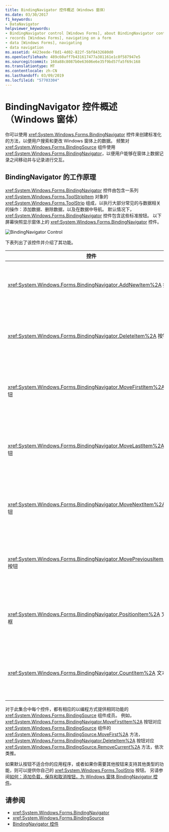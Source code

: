 ```yaml
---
title: BindingNavigator 控件概述（Windows 窗体）
ms.date: 03/30/2017
f1_keywords:
- DataNavigator
helpviewer_keywords:
- BindingNavigator control [Windows Forms], about BindingNavigator control
- records [Windows Forms], navigating on a form
- data [Windows Forms], navigating
- data navigation
ms.assetid: 4423eede-f8d1-4d02-822f-5bf8432680d0
ms.openlocfilehash: 489c60aff7b431617477a381161e1c8f587947e5
ms.sourcegitcommit: 160a88c8087b0e63606e6e35f9bd57fa5f69c168
ms.translationtype: MT
ms.contentlocale: zh-CN
ms.lasthandoff: 03/09/2019
ms.locfileid: "57703304"
---
```

# <a name="bindingnavigator-control-overview-windows-forms"></a>BindingNavigator 控件概述（Windows 窗体）
你可以使用 <xref:System.Windows.Forms.BindingNavigator> 控件来创建标准化的方法，以便用户搜索和更改 Windows 窗体上的数据。 频繁对 <xref:System.Windows.Forms.BindingSource> 组件使用 <xref:System.Windows.Forms.BindingNavigator>，以便用户能够在窗体上数据记录之间移动并与记录进行交互。  
  
## <a name="how-the-bindingnavigator-works"></a>BindingNavigator 的工作原理  
 <xref:System.Windows.Forms.BindingNavigator> 控件由包含一系列 <xref:System.Windows.Forms.ToolStripItem> 对象的 <xref:System.Windows.Forms.ToolStrip> 组成，以执行大部分常见的与数据相关的操作：添加数据、删除数据，以及在数据中导航。 默认情况下，<xref:System.Windows.Forms.BindingNavigator> 控件包含这些标准按钮。 以下屏幕快照显示窗体上的 <xref:System.Windows.Forms.BindingNavigator> 控件。  
  
 ![BindingNavigator Control](./media/cpdatacontainerctrl.gif "cpDataContainerCtrl")  
  
 下表列出了该控件并介绍了其功能。  
  
|控件|函数|  
|-------------|--------------|  
|<xref:System.Windows.Forms.BindingNavigator.AddNewItem%2A> 按钮|将新行插入到基础数据源。|  
|<xref:System.Windows.Forms.BindingNavigator.DeleteItem%2A> 按钮|从基础数据源中删除当前行。|  
|<xref:System.Windows.Forms.BindingNavigator.MoveFirstItem%2A> 按钮|移动到基础数据源中的第一项。|  
|<xref:System.Windows.Forms.BindingNavigator.MoveLastItem%2A> 按钮|移动到基础数据源中的最后一项。|  
|<xref:System.Windows.Forms.BindingNavigator.MoveNextItem%2A> 按钮|移动到基础数据源中的下一项。|  
|<xref:System.Windows.Forms.BindingNavigator.MovePreviousItem%2A> 按钮|移动到基础数据源中的上一项。|  
|<xref:System.Windows.Forms.BindingNavigator.PositionItem%2A> 文本框|返回基础数据源中的当前位置。|  
|<xref:System.Windows.Forms.BindingNavigator.CountItem%2A> 文本框|返回基础数据源中的总项数。|  
  
 对于此集合中每个控件，都有相应的以编程方式提供相同功能的 <xref:System.Windows.Forms.BindingSource> 组件成员。 例如，<xref:System.Windows.Forms.BindingNavigator.MoveFirstItem%2A> 按钮对应 <xref:System.Windows.Forms.BindingSource> 组件的 <xref:System.Windows.Forms.BindingSource.MoveFirst%2A> 方法，<xref:System.Windows.Forms.BindingNavigator.DeleteItem%2A> 按钮对应 <xref:System.Windows.Forms.BindingSource.RemoveCurrent%2A> 方法，依次类推。  
  
 如果默认按钮不适合你的应用程序，或者如果你需要其他按钮来支持其他类型的功能，则可以提供你自己的 <xref:System.Windows.Forms.ToolStrip> 按钮。 另请参阅[如何：添加负载，保存和取消按钮，为 Windows 窗体 BindingNavigator 控件](load-save-and-cancel-bindingnavigator.md)。  
  
## <a name="see-also"></a>请参阅
- <xref:System.Windows.Forms.BindingNavigator>
- <xref:System.Windows.Forms.BindingSource>
- [BindingNavigator 控件](bindingnavigator-control-windows-forms.md)
